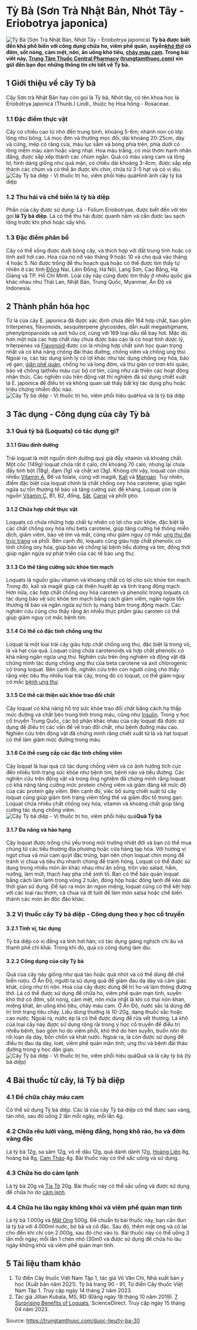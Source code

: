 # Tỳ Bà (Sơn Trà Nhật Bản, Nhót Tây - Eriobotrya japonica)

![Tỳ Bà \(Sơn Trà Nhật Bản, Nhót Tây - Eriobotrya japonica\)](https://trungtamthuoc.com/images/others/cay-ty-ba-5-0072.jpg)
**Tỳ bà được biết đến khá phổ biến với công dụng chữa ho, viêm phế quản, suyễn[khó thở](https://trungtamthuoc.com/bai-viet/huong-dan-chan-doan-va-xu-tri-tinh-trang-kho-tho "khó thở") có đờm, sốt nóng, cảm mệt, nôn, ăn uống khó tiêu, [chảy máu cam](https://trungtamthuoc.com/bai-viet/chay-mau-cam-nguyen-nhan-dieu-tri-va-phong-ngua "chảy máu cam"). Trong bài viết này, [Trung Tâm Thuốc Central Pharmacy](https://trungtamthuoc.com/ "Trung Tâm Thuốc Central Pharmacy") ([trungtamthuoc.com](https://trungtamthuoc.com/ "trungtamthuoc.com")) xin gửi đến bạn đọc những thông tin chi tiết về Tỳ bà.**
##  1 Giới thiệu về cây Tỳ bà
Cây Sơn trà Nhật Bản hay còn gọi là Tỳ bà, Nhót tây, có tên khoa học là Eriobotrya japonica (Thunb.) Lindl., thuộc họ Hoa hồng - Rosaceae.
### 1.1 Đặc điểm thực vật
Cây có chiều cao từ nhỏ đến trung bình, khoảng 5-6m; nhánh non có lớp lông như bông. Lá mọc đơn và thường mọc đối, dài khoảng 20-25cm, dày và cứng, mép có răng cưa, màu lục sẫm và bóng phía trên, phía dưới có lông mềm màu xám hoặc vàng nhạt. Hoa màu trắng, có mùi thơm hạnh nhân đắng, được sắp xếp thành các chùm ngắn. Quả có màu vàng cam và lông tơ, hình dáng giống như quả mận, có chiều dài khoảng 3-4cm, được sắp xếp thành các chùm và có thể ăn được khi chín, chứa từ 3-5 hạt và có vị dịu.
![Cây Tỳ bà diệp - Vị thuốc trị ho, viêm phổi hiệu quả](https://trungtamthuoc.com/images/item/cay-ty-ba-1.jpg)Hình ảnh cây tỳ bà diệp
### 1.2 Thu hái và chế biến lá tỳ bà diệp
Phần của cây được sử dụng: Lá - Folium Eriobotryae, được biết đến với tên gọi **lá Tỳ bà diệp**. Lá có thể thu hái được quanh năm và cần được lau sạch lông trước khi phơi hoặc sấy khô.
### 1.3 Đặc điểm phân bố
Cây có thể sống được dưới bóng cây, và thích hợp với đất trung tính hoặc có tính axit hơi cao. Hoa của nó nở vào tháng 9 hoặc 10 và cho quả vào tháng 4 hoặc 5. Nó được trồng để thu hoạch quả hoặc có thể được tìm thấy tự nhiên ở các tỉnh [Đồng](https://trungtamthuoc.com/hoat-chat/dong "Đồng") Nai, Lâm Đồng, Hà Nội, Lạng Sơn, Cao Bằng, Hà Giang và TP. Hồ Chí Minh. Loài cây này cũng được tìm thấy ở nhiều quốc gia khác nhau như Thái Lan, Nhật Bản, Trung Quốc, Myanmar, Ấn Độ và Indonesia.
##  2 Thành phần hóa học
Từ lá của cây E. japonica đã được xác định chứa đến 164 hợp chất, bao gồm triterpenes, flavonoids, sesquiterpene glycosides, dẫn xuất megastigmane, phenylpropanoids và axit hữu cơ, cùng với 169 loại dầu dễ bay hơi. Mặc dù hơn một nửa các hợp chất này chưa được báo cáo là có hoạt tính dược lý, triterpenes và [Flavonoid](https://trungtamthuoc.com/hoat-chat/flavonoid "Flavonoid") được coi là những hợp chất sinh học quan trọng nhất và có khả năng chống đái tháo đường, chống viêm và chống ung thư. Ngoài ra, các tác dụng sinh lý có lợi khác như tác dụng chống oxy hóa, bảo vệ gan, [giãn phế quản](https://trungtamthuoc.com/bai-viet/gian-phe-quan "giãn phế quản"), chống ho và long đờm, và thư giãn cơ trơn khí quản, bảo vệ chống lạithiếu máu cục bộ cơ tim, cũng như cải thiện các hoạt động nhận thức. Các nghiên cứu trên động vật thí nghiệm đã sử dụng chiết xuất lá E. japonica để điều trị và không quan sát thấy bất kỳ tác dụng phụ hoặc triệu chứng nhiễm độc nào.
![Cây Tỳ bà diệp - Vị thuốc trị ho, viêm phổi hiệu quả](https://trungtamthuoc.com/images/item/cay-ty-ba-3.jpg)Hoa và lá tỳ bà diệp
##  3 Tác dụng - Công dụng của cây Tỳ bà
### 3.1 Quả tỳ bà (Loquats) có tác dụng gì?
#### 3.1.1 Giàu dinh dưỡng
Trái loquat là một nguồn dinh dưỡng quý giá đầy vitamin và khoáng chất. Một cốc (149g) loquat chứa rất ít calo, chỉ khoảng 70 calo, nhưng lại chứa đầy tinh bột (18g), đạm (1g) và chất xơ (3g). Không chỉ vậy, loquat còn chứa nhiều [Vitamin A](https://trungtamthuoc.com/hoat-chat/retinol "Vitamin A"), B6 và folate, cùng với magiê, [Kali](https://trungtamthuoc.com/hoat-chat/kali "Kali") và [Mangan](https://trungtamthuoc.com/hoat-chat/mangan "Mangan"). Tuy nhiên, điểm đặc biệt của loquat chính là chất chống oxy hóa carotene, giúp ngăn ngừa sự tổn thương tế bào và tăng cường sức đề kháng. Loquat còn là nguồn [Vitamin C](https://trungtamthuoc.com/hoat-chat/vitamin-c "Vitamin C"), B1, B2, đồng, [Sắt](https://trungtamthuoc.com/hoat-chat/sat "Sắt"), [Canxi](https://trungtamthuoc.com/hoat-chat/canxi "Canxi") và phốt pho.
#### 3.1.2 Chứa hợp chất thực vật
Loquats có chứa những hợp chất tự nhiên có lợi cho sức khỏe, đặc biệt là các chất chống oxy hóa như beta carotene, giúp tăng cường hệ thống miễn dịch, giảm viêm, bảo vệ tim và mắt, cũng như giảm nguy cơ mắc [ung thư đại trực tràng](https://trungtamthuoc.com/bai-viet/ungthu-dai-truc-trang "ung thư đại trực tràng") và phổi. Bên cạnh đó, loquats cũng giàu hợp chất phenolic có tính chống oxy hóa, giúp bảo vệ chống lại bệnh tiểu đường và tim, đồng thời giúp ngăn ngừa sự phát triển của các tế bào ung thư.
#### 3.1.3 Có thể tăng cường sức khỏe tim mạch
Loquats là nguồn giàu vitamin và khoáng chất có lợi cho sức khỏe tim mạch. Trong đó, kali và magiê giúp cải thiện huyết áp và tình trạng động mạch. Hơn nữa, các hợp chất chống oxy hóa caroten và phenolic trong loquats có tác dụng bảo vệ sức khỏe tim mạch bằng cách giảm viêm, ngăn ngừa tổn thương tế bào và ngăn ngừa sự tích tụ mảng bám trong động mạch. Các nghiên cứu cũng cho thấy rằng ăn nhiều thực phẩm giàu caroten có thể giúp giảm nguy cơ mắc bệnh tim.
#### 3.1.4 Có thể có đặc tính chống ung thư 
Loquat là một loại trái cây giàu hợp chất chống ung thư, đặc biệt là trong vỏ, lá và hạt của quả. Loquat cũng chứa carotenoids và hợp chất phenolic có khả năng ngăn ngừa ung thư. Nghiên cứu trên ống nghiệm và động vật đã chứng minh tác dụng chống ung thư của beta carotene và axit chlorogenic có trong loquat. Bên cạnh đó, nghiên cứu trên con người cũng cho thấy rằng việc tiêu thụ nhiều loại trái cây, trong đó có loquat, có thể giảm nguy cơ mắc [bệnh ung thư](https://trungtamthuoc.com/ung-thu "bệnh ung thư").
#### 3.1.5 Có thể cải thiện sức khỏe trao đổi chất
Cây loquat có khả năng hỗ trợ sức khỏe trao đổi chất bằng cách hạ thấp mức đường và chất béo trung tính trong máu, cũng như [Insulin](https://trungtamthuoc.com/hoat-chat/insulin "Insulin"). Trong y học cổ truyền Trung Quốc, các bộ phận khác nhau của cây loquat đã được sử dụng để điều trị các vấn đề về trao đổi chất, như bệnh đường máu cao. Nghiên cứu trên động vật đã chứng minh rằng chiết xuất từ lá và hạt loquat có thể làm giảm mức đường trong máu.
#### 3.1.6 Có thể cung cấp các đặc tính chống viêm
Cây loquat là loại quả có tác dụng chống viêm và có ảnh hưởng tích cực đến nhiều tình trạng sức khỏe như bệnh tim, bệnh não và tiểu đường. Các nghiên cứu trên động vật và trong ống nghiệm đã chứng minh rằng loquat có khả năng tăng cường mức protein chống viêm và giảm đáng kể mức độ của các protein gây viêm. Bên cạnh đó, việc bổ sung chiết xuất từ cây loquat cũng giúp giảm tình trạng viêm tổng thể và giảm độc tố trong gan. Loquat chứa nhiều chất chống oxy hóa, vitamin và khoáng chất giúp tăng cường tác dụng chống viêm.
![Cây Tỳ bà diệp - Vị thuốc trị ho, viêm phổi hiệu quả](https://trungtamthuoc.com/images/item/cay-ty-ba-4.jpg)**Quả Tỳ bà**
#### 3.1.7 Đa năng và hảo hạng
Cây loquat được trồng chủ yếu trong môi trường nhiệt đới và bạn có thể mua chúng từ các tiểu thương địa phương hoặc cửa hàng tạp hóa. Với hương vị ngọt chua và mùi cam quýt đặc trưng, bạn nên chọn loquat chín mọng để tránh vị chua và tiêu thụ nhanh chóng để tránh hỏng. Loquat có thể được sử dụng trong nhiều món ăn khác nhau như ăn sống, trộn vào salad, hầm, nướng, làm mứt, thạch hay pha chế sinh tố. Bạn có thể bảo quản loquat bằng cách làm lạnh trong vòng 2 tuần, đóng hộp hoặc đông lạnh để kéo dài thời gian sử dụng. Để tạo ra món ăn ngon miệng, loquat cũng có thể kết hợp với các loại rau thơm, cà chua và ớt tươi để làm món salsa hoặc chế biến thành các món ăn độc đáo khác.
### 3.2 Vị thuốc cây Tỳ bà diệp - Công dụng theo y học cổ truyền
#### 3.2.1 Tính vị, tác dụng
Tỳ bà diệp có vị đắng và tính hơi hàn; có tác dụng giáng nghịch chỉ ẩu và thanh phế chỉ khái. Trong khi đó, quả có công dụng làm dịu.
#### 3.2.2 Công dụng của cây Tỳ bà
Quả của cây này giống như quả táo hoặc quả nhót và có thể dùng để chế biến rượu. Ở Ấn Độ, người ta sử dụng quả để giảm đau dạ dày và cảm giác khát, cũng như trị nôn. Hoa của cây được dùng để trị ho và làm thông đường thở. Lá có thể được sử dụng để chữa ho, viêm phế quản mạn tính, suyễn khó thở có đờm, sốt nóng, cảm mệt, nôn mửa nhất là khi có thai nôn khan, miệng khát, ăn uống khó tiêu, chảy máu cam. Ở Ấn Độ, nước sắc lá dùng để trị tình trạng tiêu chảy. Liều dùng thường là 10-20g, dạng thuốc sắc hoặc cao nước. Ngoài ra, nước ép lá có thể được dùng để rửa vết thương.
Lá khô của loại cây này được sử dụng rộng rãi trong y học cổ truyền để điều trị nhiều bệnh, bao gồm ho do viêm phổi, khó thở do hen suyễn, buồn nôn do rối loạn dạ dày, bồn chồn và khát nước. Ngoài ra, lá còn được sử dụng để điều trị đau dạ dày, loét, viêm phế quản mãn tính, ung thư và bệnh đái tháo đường trong y học dân gian.
![Cây Tỳ bà diệp - Vị thuốc trị ho, viêm phổi hiệu quả](https://trungtamthuoc.com/images/item/cay-ty-ba-2.jpg)Quả và lá cây tỳ bà (tỳ bà diệp)
##  4 Bài thuốc từ cây, lá Tỳ bà diệp
### 4.1 Để chữa chảy máu cam
Có thể sử dụng Tỳ bà diệp. Các lá của cây Tỳ bà diệp có thể được sao vàng, tán nhỏ, sau đó uống 2 lần mỗi ngày, mỗi lần 4g.
### 4.2 Chữa rêu lưỡi vàng, miệng đắng, họng khô ráo, ho và đờm vàng đặc
Lá tỳ bà 12g, sa sâm 12g, vỏ rễ dâu 12g, quả dành dành 12g, [Hoàng Liên](https://trungtamthuoc.com/duoc-lieu/hoang-lien-81 "Hoàng Liên") 8g, hoàng bá 8g, [Cam Thảo](https://trungtamthuoc.com/duoc-lieu/cam-thao-32 "Cam Thảo") 4g. Bài thuốc này có thể sắc uống và sử dụng.
### 4.3 Chữa ho do cảm lạnh
Lá tỳ bà 20g và [Tía Tô](https://trungtamthuoc.com/duoc-lieu/tia-to-57 "Tía Tô") 20g. Bài thuốc này có thể sắc uống và được sử dụng để chữa ho do [cảm lạnh](https://trungtamthuoc.com/bai-viet/cam-lanh-nguyen-nhan-trieu-chung-va-cac-bai-thuoc-dan-gian-chua-tri "cảm lạnh").
### 4.4 Chữa ho lâu ngày không khỏi và viêm phế quản mạn tính
Lá tỳ bà 1.000g và [Mật Ong](https://trungtamthuoc.com/duoc-lieu/mat-ong "Mật Ong") 500g. Để chuẩn bị bài thuốc này, bạn cần đun lá tỳ bà với 4.000ml nước, bỏ bã và cô đặc. Sau đó, thêm mật ong và cô lại cho đến khi chỉ còn 2.000g, sau đó cho vào lọ. Bài thuốc này có thể uống 3 lần mỗi ngày, mỗi lần 1 chén nhỏ (30ml) và được sử dụng để chữa ho lâu ngày không khỏi và viêm phế quản mạn tính.
##  5 Tài liệu tham khảo
  1. Từ điển Cây thuốc Việt Nam Tập 1, tác giả Võ Văn Chi, Nhà xuất bản y học (Xuất bản năm 2021). Tỳ bà trang 90 - 91, Từ điển Cây thuốc Việt Nam Tập 1. Truy cập ngày 14 tháng 2 năm 2023.
  2. Tác giả Jillian Kubala, MS, RD (Đăng ngày 18 tháng 10 năm 2019). [7 Surprising Benefits of Loquats](https://www.healthline.com/nutrition/loquats#1.-High-in-nutrients), ScienceDirect. Truy cập ngày 15 tháng 04 năm 2023.




Source: https://trungtamthuoc.com/duoc-lieu/ty-ba-30